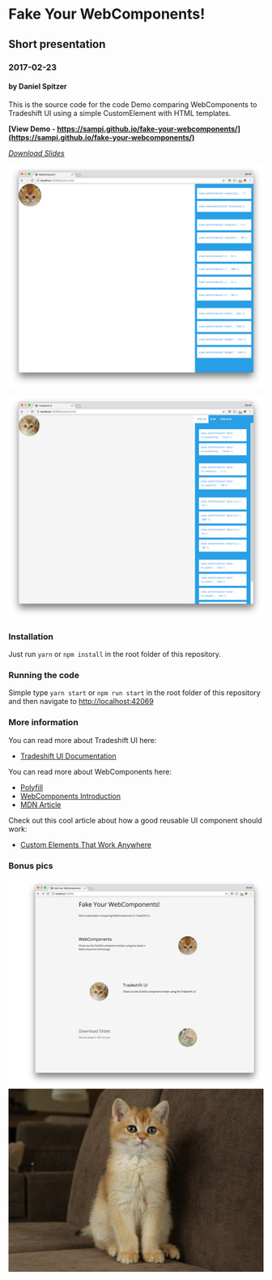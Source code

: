 # Fake Your WebComponents!
## Short presentation
### 2017-02-23
#### by Daniel Spitzer

This is the source code for the code Demo comparing WebComponents to Tradeshift UI using a simple CustomElement with HTML templates.

**[View Demo - https://sampi.github.io/fake-your-webcomponents/](https://sampi.github.io/fake-your-webcomponents/)**

*[Download Slides](https://github.com/sampi/fake-your-webcomponents/raw/master/presentation/20170223-FakeYourWebComponents.pdf)*

![WebComponents](https://github.com/sampi/fake-your-webcomponents/raw/master/readme/wc.png)

![Tradeshift UI](https://github.com/sampi/fake-your-webcomponents/raw/master/readme/tsui.png)

### Installation

Just run `yarn` or `npm install` in the root folder of this repository.

### Running the code

Simple type `yarn start` or `npm run start` in the root folder of this repository and then navigate to [http://localhost:42069](http://localhost:42069)

### More information

You can read more about Tradeshift UI here:
* [Tradeshift UI Documentation](http://ui.tradeshift.com/)

You can read more about WebComponents here:

* [Polyfill](https://github.com/webcomponents/webcomponentsjs)
* [WebComponents Introduction](https://www.webcomponents.org/introduction)
* [MDN Article](https://developer.mozilla.org/en-US/docs/Web/Web_Components)

Check out this cool article about how a good reusable UI component should work:

* [Custom Elements That Work Anywhere](https://medium.com/dev-channel/custom-elements-that-work-anywhere-898e1dd2bc48#.utsbhhloc)

### Bonus pics

![Intro Page](https://github.com/sampi/fake-your-webcomponents/raw/master/readme/intro.png)
![Mr Cool Cat](https://github.com/sampi/fake-your-webcomponents/raw/master/readme/bonus.png)
